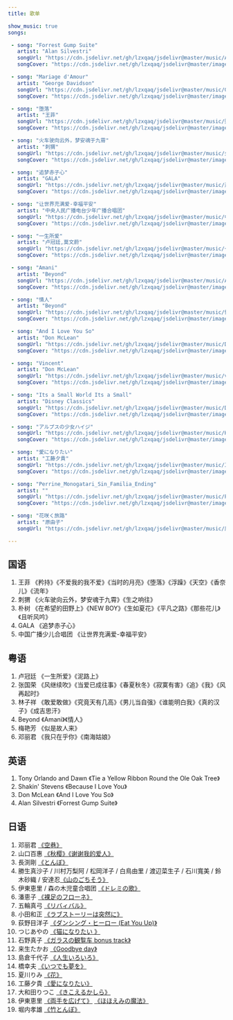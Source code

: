 ```yaml
---
title: 歌单

show_music: true
songs: 

 - song: "Forrest Gump Suite"
   artist: "Alan Silvestri"
   songUrl: "https://cdn.jsdelivr.net/gh/lzxqaq/jsdelivr@master/music/Alan_Silvestri_Forrest_Gump_Suite2.mp3"
   songCover: "https://cdn.jsdelivr.net/gh/lzxqaq/jsdelivr@master/image/Alan_Silvestri_Forrest_Gump_Suite.jpg"

 - song: "Mariage d'Amour"
   artist: "George Davidson" 
   songUrl: "https://cdn.jsdelivr.net/gh/lzxqaq/jsdelivr@master/music/George_Davidson_Mariage_D_Amour.mp3"
   songCover: "https://cdn.jsdelivr.net/gh/lzxqaq/jsdelivr@master/image/George_Davidson_Mariage_D_Amour.jpg"

 - song: "堕落"
   artist: "王菲"
   songUrl: "https://cdn.jsdelivr.net/gh/lzxqaq/jsdelivr@master/music/堕落-王菲.mp3"
   songCover: "https://cdn.jsdelivr.net/gh/lzxqaq/jsdelivr@master/image/music/堕落-王菲.webp"

 - song: "火车驶向云外，梦安魂于九霄"
   artist: "刺猬"
   songUrl: "https://cdn.jsdelivr.net/gh/lzxqaq/jsdelivr@master/music/火车驶向云外，梦安魂于九霄.mp3"
   songCover: "https://cdn.jsdelivr.net/gh/lzxqaq/jsdelivr@master/image/music/生之响往.webp"

 - song: "追梦赤子心"
   artist: "GALA"
   songUrl: "https://cdn.jsdelivr.net/gh/lzxqaq/jsdelivr@master/music/追梦赤子心.mp3"
   songCover: "https://cdn.jsdelivr.net/gh/lzxqaq/jsdelivr@master/image/music/追梦赤子心.webp"

 - song: "让世界充满爱-幸福平安"
   artist: "中央人民广播电台少年广播合唱团"
   songUrl: "https://cdn.jsdelivr.net/gh/lzxqaq/jsdelivr@master/music/中央人民广播电台少年广播合唱团 - 让世界充满爱-幸福平安(童声合唱).mp3"
   songCover: "https://cdn.jsdelivr.net/gh/lzxqaq/jsdelivr@master/image/music/让世界充满爱.webp"

 - song: "一生所爱"
   artist: "卢冠廷,莫文蔚"
   songUrl: "https://cdn.jsdelivr.net/gh/lzxqaq/jsdelivr@master/music/一生所爱.mp3"
   songCover: "https://cdn.jsdelivr.net/gh/lzxqaq/jsdelivr@master/image/music/一生所爱.webp"

 - song: "Amani"
   artist: "Beyond"
   songUrl: "https://cdn.jsdelivr.net/gh/lzxqaq/jsdelivr@master/music/Amani.mp3"
   songCover: "https://cdn.jsdelivr.net/gh/lzxqaq/jsdelivr@master/image/music/amani.webp"

 - song: "情人"
   artist: "Beyond"
   songUrl: "https://cdn.jsdelivr.net/gh/lzxqaq/jsdelivr@master/music/情人.mp3"
   songCover: "https://cdn.jsdelivr.net/gh/lzxqaq/jsdelivr@master/image/music/amani.webp"

 - song: "And I Love You So"
   artist: "Don McLean"
   songUrl: "https://cdn.jsdelivr.net/gh/lzxqaq/jsdelivr@master/music/Don_McLean_And_I_Love_You_So.mp3"
   songCover: "https://cdn.jsdelivr.net/gh/lzxqaq/jsdelivr@master/image/music/Don_McLean_And_I_Love_You_So.jpg"

 - song: "Vincent"
   artist: "Don McLean"
   songUrl: "https://cdn.jsdelivr.net/gh/lzxqaq/jsdelivr@master/music/vincent.mp3"
   songCover: "https://cdn.jsdelivr.net/gh/lzxqaq/jsdelivr@master/image/music/Don_McLean_And_I_Love_You_So.jpg"

 - song: "Its a Small World Its a Small"
   artist: "Disney Classics"
   songUrl: "https://cdn.jsdelivr.net/gh/lzxqaq/jsdelivr@master/music/Disney_Classics_It_s_a_Small_World_It_s_a_Small.mp3"
   songCover: "https://cdn.jsdelivr.net/gh/lzxqaq/jsdelivr@master/image/music/Disney.jpeg"

 - song: "アルプスの少女ハイジ"
   songUrl: "https://cdn.jsdelivr.net/gh/lzxqaq/jsdelivr@master/music/HD_アルプスの少女ハイジ_OP.mp3"
   songCover: "https://cdn.jsdelivr.net/gh/lzxqaq/jsdelivr@master/image/music/世界名作劇場.jpg"

 - song: "愛になりたい"
   artist: "工藤夕貴"
   songUrl: "https://cdn.jsdelivr.net/gh/lzxqaq/jsdelivr@master/music/工藤夕貴 - 愛になりたい.mp3"
   songCover: "https://cdn.jsdelivr.net/gh/lzxqaq/jsdelivr@master/image/music/工藤夕貴 - 愛になりたい"

 - song: "Perrine_Monogatari_Sin_Familia_Ending"
   artist: ""
   songUrl: "https://cdn.jsdelivr.net/gh/lzxqaq/jsdelivr@master/music/Perrine_Monogatari_Sin_Familia_Ending.mp3"
   songCover: "https://cdn.jsdelivr.net/gh/lzxqaq/jsdelivr@master/image/music/世界名作劇場.jpg"

 - song: "花咲く旅路"
   artist: "原由子"
   songUrl: "https://cdn.jsdelivr.net/gh/lzxqaq/jsdelivr@master/music/原由子 - 花咲く旅路 (原由子1991.6.1 アルバム“MOTHER”より).mp3"

---
```


## 国语

1. 王菲 《矜持》《不爱我的我不爱》《当时的月亮》《堕落》《浮躁》《天空》《香奈儿》《流年》
1. 刺猬 《火车驶向云外，梦安魂于九霄》《生之响往》
1. 朴树 《在希望的田野上》《NEW BOY》《生如夏花》《平凡之路》《那些花儿》《且听风吟》
1. GALA 《追梦赤子心》
1. 中国广播少儿合唱团 《让世界充满爱-幸福平安》

## 粤语

1. 卢冠廷 《一生所爱》《泥路上》
1. 张国荣 《风继续吹》《当爱已成往事》《春夏秋冬》《寂寞有害》《追》《我》《风再起时》
1. 林子祥 《敢爱敢做》《究竟天有几高》《男儿当自强》《谁能明白我》《真的汉子》《成吉思汗》
1. Beyond 《Amani》《情人》
1. 梅艳芳 《似是故人来》
1. 邓丽君 《我只在乎你》《南海姑娘》


## 英语

1. Tony Orlando and Dawn 《Tie a Yellow Ribbon Round the Ole Oak Tree》
1. Shakin' Stevens 《Because I Love You》
1. Don McLean 《And I Love You So》
1. Alan Silvestri 《Forrest Gump Suite》

## 日语

1. 邓丽君 [《空巷》](https://music.163.com/song?id=26608735)
1. 山口百惠 [《秋樱》](https://music.163.com/song?id=669327)[《谢谢我的爱人》](https://music.163.com/song?id=22740367)
1. 長渕剛 [《とんぼ》](https://music.163.com/song?id=35407846)
1. 勝生真沙子 / 川村万梨阿 / 松岡洋子 / 白鳥由里 / 渡辺菜生子 / 石川寬美 / 鈴木砂織 / 安達忍[《山のごちそう》](https://music.163.com/song?id=4986224)
1. 伊東恵里 / 森の木児童合唱团 [《ドレミの歌》](https://music.163.com/song?id=4986213)
1. 潘恵子 [《裸足のフローネ》](https://music.163.com/song?id=34077995)
1. 五輪真弓 [《リバィバル》](https://music.163.com/song?id=566499)
1. 小田和正 [《ラブストーリーは突然に》](https://music.163.com/song?id=33497228)
1. 荻野目洋子 [《ダンシング・ヒーロー (Eat You Up)》](https://music.163.com/song?id=26130819)
1. つじあやの [《猫になりたい 》](https://music.163.com/#/song?id=28461702)
1. 石野真子 [《ガラスの観覧车 bonus track》](https://music.163.com/song?id=569745)
1. 来生たかお [《Goodbye day》](https://music.163.com/song?id=454180)
1. 島倉千代子 [《人生いろいろ》](https://music.163.com/song?id=4908985)  
1. 橋幸夫 [《いつでも夢を》](https://music.163.com/song?id=27676599)  
1. 夏川りみ [《花》](https://music.163.com/song?id=29017267)
1. 工藤夕貴 [《愛になりたい》](https://music.163.com/song?id=492151907)
1. 大和田りつこ [《きこえるかしら》](https://music.163.com/song?id=41632297)
1. 伊東恵里 [《両手を広げて》](https://music.163.com/song?id=4986214) [《ほほえみの魔法》](https://music.163.com/song?id=4986215)
1. 堀内孝雄 [《竹とんぼ》](https://music.163.com/song?id=423841)

